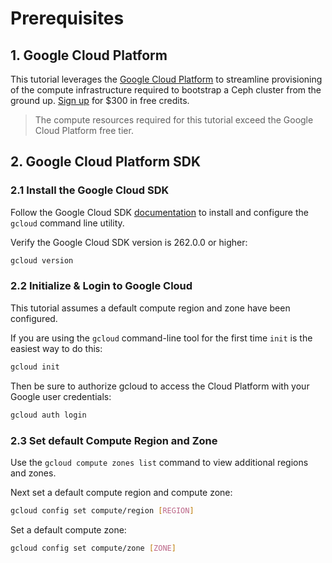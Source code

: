 Prerequisites
=============

## 1. Google Cloud Platform

This tutorial leverages the [Google Cloud Platform](https://cloud.google.com/) to streamline provisioning of the compute infrastructure required to bootstrap a Ceph cluster from the ground up. [Sign up](https://cloud.google.com/free/) for $300 in free credits.

> The compute resources required for this tutorial exceed the Google Cloud Platform free tier.

## 2. Google Cloud Platform SDK

### 2.1 Install the Google Cloud SDK

Follow the Google Cloud SDK [documentation](https://cloud.google.com/sdk/) to install and configure the `gcloud` command line utility.

Verify the Google Cloud SDK version is 262.0.0 or higher:

```bash
gcloud version
```

### 2.2 Initialize & Login to Google Cloud

This tutorial assumes a default compute region and zone have been configured.

If you are using the `gcloud` command-line tool for the first time `init` is the easiest way to do this:

```bash
gcloud init
```

Then be sure to authorize gcloud to access the Cloud Platform with your Google user credentials:

```bash
gcloud auth login
```

### 2.3 Set default Compute Region and Zone
Use the `gcloud compute zones list` command to view additional regions and zones.

Next set a default compute region and compute zone:

```bash
gcloud config set compute/region [REGION]
```

Set a default compute zone:

```bash
gcloud config set compute/zone [ZONE]
```
